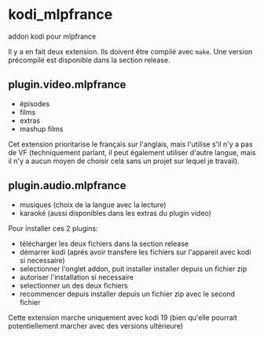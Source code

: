 # kodi_mlpfrance
addon kodi pour mlpfrance

Il y a en fait deux extension. Ils doivent être compilé avec ``make``. Une version précompilé est disponible dans la section release.

## plugin.video.mlpfrance
- épisodes
- films
- extras
- mashup films

Cet extension prioritarise le français sur l'anglais, mais l'utilise s'il n'y a pas de VF (techniquement parlant, il peut également utiliser d'autre langue, mais il n'y a aucun moyen de choisir cela sans un projet sur lequel je travail).

## plugin.audio.mlpfrance
- musiques (choix de la langue avec la lecture)
- karaoké (aussi disponibles dans les extras du plugin video)


Pour installer ces 2 plugins:
- télécharger les deux fichiers dans la section release
- démarrer kodi (aprés avoir transfere les fichiers sur l'appareil avec kodi si necessaire)
- selectionner l'onglet addon, puit installer installer depuis un fichier zip
- autoriser l'installation si necessaire
- selectionner un des deux fichiers
- recommencer depuis installer depuis un fichier zip avec le second fichier

Cette extension marche uniquement avec kodi 19 (bien qu'elle pourrait potentiellement marcher avec des versions ultérieure)